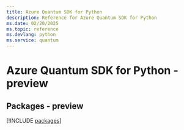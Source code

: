 ```yaml
---
title: Azure Quantum SDK for Python
description: Reference for Azure Quantum SDK for Python
ms.date: 02/20/2025
ms.topic: reference
ms.devlang: python
ms.service: quantum
---
```

# Azure Quantum SDK for Python - preview
## Packages - preview
[!INCLUDE [packages](quantum-index.md)]